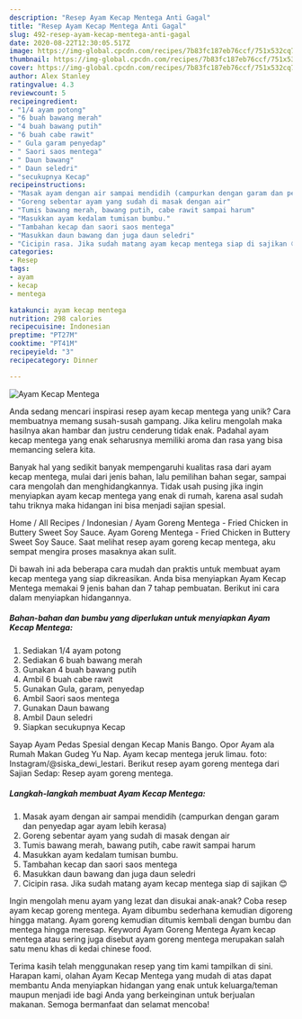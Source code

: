 ```yaml
---
description: "Resep Ayam Kecap Mentega Anti Gagal"
title: "Resep Ayam Kecap Mentega Anti Gagal"
slug: 492-resep-ayam-kecap-mentega-anti-gagal
date: 2020-08-22T12:30:05.517Z
image: https://img-global.cpcdn.com/recipes/7b83fc187eb76ccf/751x532cq70/ayam-kecap-mentega-foto-resep-utama.jpg
thumbnail: https://img-global.cpcdn.com/recipes/7b83fc187eb76ccf/751x532cq70/ayam-kecap-mentega-foto-resep-utama.jpg
cover: https://img-global.cpcdn.com/recipes/7b83fc187eb76ccf/751x532cq70/ayam-kecap-mentega-foto-resep-utama.jpg
author: Alex Stanley
ratingvalue: 4.3
reviewcount: 5
recipeingredient:
- "1/4 ayam potong"
- "6 buah bawang merah"
- "4 buah bawang putih"
- "6 buah cabe rawit"
- " Gula garam penyedap"
- " Saori saos mentega"
- " Daun bawang"
- " Daun seledri"
- "secukupnya Kecap"
recipeinstructions:
- "Masak ayam dengan air sampai mendidih (campurkan dengan garam dan penyedap agar ayam lebih kerasa)"
- "Goreng sebentar ayam yang sudah di masak dengan air"
- "Tumis bawang merah, bawang putih, cabe rawit sampai harum"
- "Masukkan ayam kedalam tumisan bumbu."
- "Tambahan kecap dan saori saos mentega"
- "Masukkan daun bawang dan juga daun seledri"
- "Cicipin rasa. Jika sudah matang ayam kecap mentega siap di sajikan 😊"
categories:
- Resep
tags:
- ayam
- kecap
- mentega

katakunci: ayam kecap mentega 
nutrition: 298 calories
recipecuisine: Indonesian
preptime: "PT27M"
cooktime: "PT41M"
recipeyield: "3"
recipecategory: Dinner

---
```



![Ayam Kecap Mentega](https://img-global.cpcdn.com/recipes/7b83fc187eb76ccf/751x532cq70/ayam-kecap-mentega-foto-resep-utama.jpg)

Anda sedang mencari inspirasi resep ayam kecap mentega yang unik? Cara membuatnya memang susah-susah gampang. Jika keliru mengolah maka hasilnya akan hambar dan justru cenderung tidak enak. Padahal ayam kecap mentega yang enak seharusnya memiliki aroma dan rasa yang bisa memancing selera kita.

Banyak hal yang sedikit banyak mempengaruhi kualitas rasa dari ayam kecap mentega, mulai dari jenis bahan, lalu pemilihan bahan segar, sampai cara mengolah dan menghidangkannya. Tidak usah pusing jika ingin menyiapkan ayam kecap mentega yang enak di rumah, karena asal sudah tahu triknya maka hidangan ini bisa menjadi sajian spesial.

Home / All Recipes / Indonesian / Ayam Goreng Mentega - Fried Chicken in Buttery Sweet Soy Sauce. Ayam Goreng Mentega - Fried Chicken in Buttery Sweet Soy Sauce. Saat melihat resep ayam goreng kecap mentega, aku sempat mengira proses masaknya akan sulit.


Di bawah ini ada beberapa cara mudah dan praktis untuk membuat ayam kecap mentega yang siap dikreasikan. Anda bisa menyiapkan Ayam Kecap Mentega memakai 9 jenis bahan dan 7 tahap pembuatan. Berikut ini cara dalam menyiapkan hidangannya.

<!--inarticleads1-->

##### Bahan-bahan dan bumbu yang diperlukan untuk menyiapkan Ayam Kecap Mentega:

1. Sediakan 1/4 ayam potong
1. Sediakan 6 buah bawang merah
1. Gunakan 4 buah bawang putih
1. Ambil 6 buah cabe rawit
1. Gunakan  Gula, garam, penyedap
1. Ambil  Saori saos mentega
1. Gunakan  Daun bawang
1. Ambil  Daun seledri
1. Siapkan secukupnya Kecap


Sayap Ayam Pedas Spesial dengan Kecap Manis Bango. Opor Ayam ala Rumah Makan Gudeg Yu Nap. Ayam kecap mentega jeruk limau. foto: Instagram/@siska_dewi_lestari. Berikut resep ayam goreng mentega dari Sajian Sedap: Resep ayam goreng mentega. 

<!--inarticleads2-->

##### Langkah-langkah membuat Ayam Kecap Mentega:

1. Masak ayam dengan air sampai mendidih (campurkan dengan garam dan penyedap agar ayam lebih kerasa)
1. Goreng sebentar ayam yang sudah di masak dengan air
1. Tumis bawang merah, bawang putih, cabe rawit sampai harum
1. Masukkan ayam kedalam tumisan bumbu.
1. Tambahan kecap dan saori saos mentega
1. Masukkan daun bawang dan juga daun seledri
1. Cicipin rasa. Jika sudah matang ayam kecap mentega siap di sajikan 😊


Ingin mengolah menu ayam yang lezat dan disukai anak-anak? Coba resep ayam kecap goreng mentega. Ayam dibumbu sederhana kemudian digoreng hingga matang. Ayam goreng kemudian ditumis kembali dengan bumbu dan mentega hingga meresap. Keyword Ayam Goreng Mentega Ayam kecap mentega atau sering juga disebut ayam goreng mentega merupakan salah satu menu khas di kedai chinese food. 

Terima kasih telah menggunakan resep yang tim kami tampilkan di sini. Harapan kami, olahan Ayam Kecap Mentega yang mudah di atas dapat membantu Anda menyiapkan hidangan yang enak untuk keluarga/teman maupun menjadi ide bagi Anda yang berkeinginan untuk berjualan makanan. Semoga bermanfaat dan selamat mencoba!
